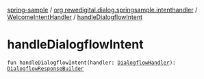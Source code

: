 [spring-sample](../../index.md) / [org.rewedigital.dialog.springsample.intenthandler](../index.md) / [WelcomeIntentHandler](index.md) / [handleDialogflowIntent](./handle-dialogflow-intent.md)

# handleDialogflowIntent

`fun handleDialogflowIntent(handler: `[`DialogflowHandler`](https://github.com/rewe-digital-incubator/dialog/blob/master/docs/core/org.rewedigital.dialog.handler/-dialogflow-handler/index.md)`): `[`DialogflowResponseBuilder`](https://github.com/rewe-digital-incubator/dialog/blob/master/docs/core/org.rewedigital.dialog.handler/-dialogflow-response-builder/index.md)